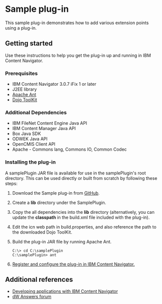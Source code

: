 # Sample plug-in

This sample plug-in demonstrates how to add various extension points using a plug-in.

## Getting started

Use these instructions to help you get the plug-in up and running in IBM Content Navigator.

### Prerequisites

* IBM Content Navigator 3.0.7 iFix 1 or later
* J2EE library
* [Apache Ant](http://ant.apache.org/)
* [Dojo ToolKit](https://dojotoolkit.org/download/)

### Additional Dependencies

* IBM FileNet Content Engine Java API
* IBM Content Manager Java API
* Box Java SDK
* ODWEK Java API
* OpenCMIS Client API
* Apache - Commons lang, Commons IO, Common Codec

### Installing the plug-in
A samplePlugin JAR file is available for use in the samplePlugin's root directory. This can be used directly or built from scratch by following these steps:

1. Download the Sample plug-in from [GitHub](https://github.com/ibm-ecm/ibm-content-navigator-samples/tree/master/samplePlugin).
2. Create a **lib** directory under the SamplePlugin.
3. Copy the all dependencies into the **lib** directory (alternatively, you can update the **classpath** in the build.xml file included with the plug-in).
4. Edit the icn web path in build.properties, and also reference the path to the downloaded Dojo ToolKit.
5. Build the plug-in JAR file by running Apache Ant.

    ```
    C:\> cd C:\samplePlugin
    C:\samplePlugin> ant
    ```
6. [Register and configure the plug-in in IBM Content Navigator.](http://www.ibm.com/support/knowledgecenter/SSEUEX_3.0.7/com.ibm.installingeuc.doc/eucco012.htm)

## Additional references

* [Developing applications with IBM Content Navigator](https://www.ibm.com/support/knowledgecenter/SSEUEX_3.0.7/com.ibm.developingeuc.doc/eucdi000.html)
* [dW Answers forum](https://developer.ibm.com/answers/topics/icn/)
